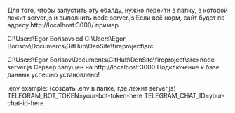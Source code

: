 Для того, чтобы запустить эту ебалду, нужно перейти в папку, в которой лежит server.js и выполнить node server.js Если всё норм, сайт будет по адресу http://localhost:3000/
пример 

C:\Users\Egor Borisov>cd C:\Users\Egor Borisov\Documents\GitHub\DenSite\fireproject\src

C:\Users\Egor Borisov\Documents\GitHub\DenSite\fireproject\src>node server.js
Сервер запущен на http://localhost:3000
Подключение к базе данных успешно установлено!


.env example:  (создать .env в папке, где лежит server.js)
TELEGRAM_BOT_TOKEN=your-bot-token-here
TELEGRAM_CHAT_ID=your-chat-id-here
